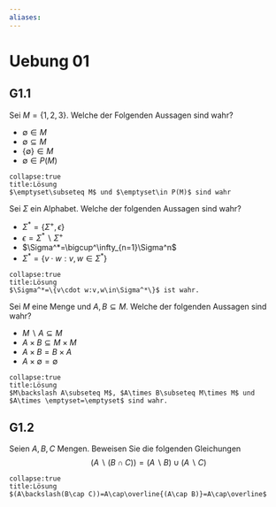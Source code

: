 ```yaml
---
aliases: 
---
```

# Uebung 01
## G1.1
Sei $M=\{1,2,3\}$. Welche der Folgenden Aussagen sind wahr?
- $\emptyset\in M$ 
- $\emptyset \subseteq M$
- $\{\emptyset\}\in M$
- $\emptyset\in P(M)$
```ad-check
collapse:true
title:Lösung
$\emptyset\subseteq M$ und $\emptyset\in P(M)$ sind wahr
```

Sei $\Sigma$ ein Alphabet. Welche der folgenden Aussagen sind wahr?
- $\Sigma^*=\{\Sigma^+,\epsilon\}$
- $\epsilon=\Sigma^*\backslash\Sigma^+$
- $\Sigma^*=\bigcup^\infty_{n=1}\Sigma^n$
- $\Sigma^*=\{v\cdot w:v,w\in\Sigma^*\}$

```ad-check
collapse:true
title:Lösung
$\Sigma^*=\{v\cdot w:v,w\in\Sigma^*\}$ ist wahr.
```
Sei $M$ eine Menge und $A,B\subseteq M$. Welche der folgenden Aussagen sind wahr?
- $M\backslash A\subseteq M$
- $A\times B\subseteq M\times M$
- $A\times B=B\times A$
- $A\times \emptyset=\emptyset$
```ad-check
collapse:true
title:Lösung
$M\backslash A\subseteq M$, $A\times B\subseteq M\times M$ und $A\times \emptyset=\emptyset$ sind wahr.
```
## G1.2
Seien $A,B,C$ Mengen. Beweisen Sie die folgenden Gleichungen
$$(A\backslash(B\cap C))=(A\backslash B)\cup(A\backslash C)$$
```ad-check
collapse:true
title:Lösung
$(A\backslash(B\cap C))=A\cap\overline{(A\cap B)}=A\cap\overline$
```
